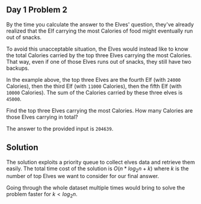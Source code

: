 ## Day 1 Problem 2
By the time you calculate the answer to the Elves' question, they've already realized that the Elf carrying the most Calories of food might eventually run out of snacks.

To avoid this unacceptable situation, the Elves would instead like to know the total Calories carried by the top three Elves carrying the most Calories. That way, even if one of those Elves runs out of snacks, they still have two backups.

In the example above, the top three Elves are the fourth Elf (with ```24000``` Calories), then the third Elf (with ```11000``` Calories), then the fifth Elf (with ```10000``` Calories). The sum of the Calories carried by these three elves is ```45000```.

Find the top three Elves carrying the most Calories. How many Calories are those Elves carrying in total?

The answer to the provided input is ```204639```.

## Solution
The solution exploits a priority queue to collect elves data and retrieve them easily. The total time cost of the solution is $O(n*log_2n + k)$ where $k$ is the number of top Elves we want to consider for our final answer.

Going through the whole dataset multiple times would bring to solve the problem faster for $k \lt log_2n$. 
